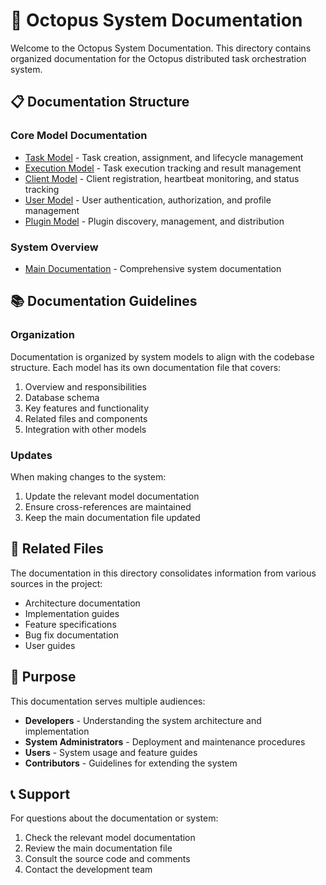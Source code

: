 # 🐙 Octopus System Documentation

Welcome to the Octopus System Documentation. This directory contains organized documentation for the Octopus distributed task orchestration system.

## 📋 Documentation Structure

### Core Model Documentation
- [Task Model](task_model.md) - Task creation, assignment, and lifecycle management
- [Execution Model](execution_model.md) - Task execution tracking and result management
- [Client Model](client_model.md) - Client registration, heartbeat monitoring, and status tracking
- [User Model](user_model.md) - User authentication, authorization, and profile management
- [Plugin Model](plugin_model.md) - Plugin discovery, management, and distribution

### System Overview
- [Main Documentation](DOCUMENTATION.md) - Comprehensive system documentation

## 📚 Documentation Guidelines

### Organization
Documentation is organized by system models to align with the codebase structure. Each model has its own documentation file that covers:

1. Overview and responsibilities
2. Database schema
3. Key features and functionality
4. Related files and components
5. Integration with other models

### Updates
When making changes to the system:
1. Update the relevant model documentation
2. Ensure cross-references are maintained
3. Keep the main documentation file updated

## 🔄 Related Files

The documentation in this directory consolidates information from various sources in the project:

- Architecture documentation
- Implementation guides
- Feature specifications
- Bug fix documentation
- User guides

## 🎯 Purpose

This documentation serves multiple audiences:
- **Developers** - Understanding the system architecture and implementation
- **System Administrators** - Deployment and maintenance procedures
- **Users** - System usage and feature guides
- **Contributors** - Guidelines for extending the system

## 📞 Support

For questions about the documentation or system:
1. Check the relevant model documentation
2. Review the main documentation file
3. Consult the source code and comments
4. Contact the development team